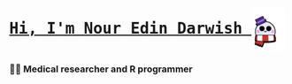<kbd style="border: none;">
  <a href="https://github.com/NourEdinDarwish">
    <h1>Hi, I'm Nour Edin Darwish <img src="https://raw.githubusercontent.com/adqe404/BrawlStarsAnimatedPins/refs/heads/master/Player%20Pins/Campaigns/BRAWLIDAYS/Gifs/emoji_brawlmas_thanks.gif" width="60" align="center"></h1>
  </a>
</kbd>

### 👨‍🔬 Medical researcher and R programmer
